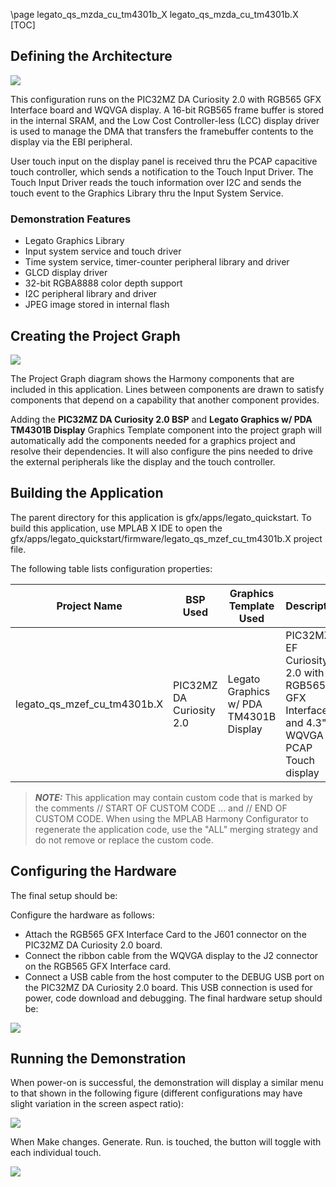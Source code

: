 \page legato_qs_mzda_cu_tm4301b_X legato_qs_mzda_cu_tm4301b.X
[TOC]

## Defining the Architecture

![](https://microchip-mplab-harmony.github.io/gfx_apps/lcc_rgb565_mxt_mzef_sk.png)

This configuration runs on the PIC32MZ DA Curiosity 2.0 with RGB565 GFX Interface board and WQVGA display. A 16-bit RGB565 frame buffer is stored in the internal SRAM, and the Low Cost Controller-less (LCC) display driver is used to manage the DMA that transfers the framebuffer contents to the display via the EBI peripheral.

User touch input on the display panel is received thru the PCAP capacitive touch controller, which sends a notification to the Touch Input Driver. The Touch Input Driver reads the touch information over I2C and sends the touch event to the Graphics Library thru the Input System Service.

### Demonstration Features 

* Legato Graphics Library
* Input system service and touch driver
* Time system service, timer-counter peripheral library and driver
* GLCD display driver
* 32-bit RGBA8888 color depth support
* I2C peripheral library and driver
* JPEG image stored in internal flash

## Creating the Project Graph

<img src="legato_qs_mzda_cu_wvga_pg.png"/>

The Project Graph diagram shows the Harmony components that are included
in this application. Lines between components are drawn to satisfy
components that depend on a capability that another component provides.

Adding the **PIC32MZ DA Curiosity 2.0 BSP** and **Legato Graphics w/ PDA
TM4301B Display** Graphics Template component into the project graph
will automatically add the components needed for a graphics project
and resolve their dependencies. It will also configure the pins needed
to drive the external peripherals like the display and the touch
controller.

## Building the Application

The parent directory for this application is gfx/apps/legato_quickstart. To build this application, use MPLAB X IDE to open the gfx/apps/legato_quickstart/firmware/legato_qs_mzef_cu_tm4301b.X project file.

The following table lists configuration properties:  

| Project Name  | BSP Used |Graphics Template Used | Description |
|---------------| ---------|---------------| ---------|
| legato_qs_mzef_cu_tm4301b.X | PIC32MZ DA Curiosity 2.0 | Legato Graphics w/ PDA TM4301B Display | PIC32MZ EF Curiosity 2.0 with RGB565 GFX Interface and 4.3\" WQVGA PCAP Touch display |

> **_NOTE:_**  This application may contain custom code that is marked by the comments // START OF CUSTOM CODE ... and // END OF CUSTOM CODE. When using the MPLAB Harmony Configurator to regenerate the application code, use the "ALL" merging strategy and do not remove or replace the custom code.

## Configuring the Hardware

The final setup should be: 

Configure the hardware as follows:
* Attach the RGB565 GFX Interface Card to the J601 connector on the PIC32MZ DA Curiosity 2.0 board.
* Connect the ribbon cable from the WQVGA display to the J2 connector on the RGB565 GFX Interface card.
* Connect a USB cable from the host computer to the DEBUG USB port on the PIC32MZ DA Curiosity 2.0 board. This USB connection is used for power, code download and debugging.
The final hardware setup should be: 

![](https://microchip-mplab-harmony.github.io/gfx_apps/lcc_rgb565_mxt_mzef_cu_cf1.png)

## Running the Demonstration

When power-on is successful, the demonstration will display a similar menu to that shown in the following figure (different configurations may have slight variation in the screen aspect ratio):

<img src="legato_qs_e70_xu_tm4301b_run1.png"/>

When Make changes. Generate. Run. is touched, the button will toggle with each individual touch.

<img src="legato_qs_e70_xu_tm4301b_run2.png"/>
